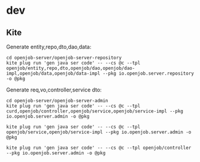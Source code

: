 # dev

## Kite

Generate entity,repo,dto,dao,data:

```shell
cd openjob-server/openjob-server-repository
kite plug run 'gen java ser code' -- --cs @c --tpl openjob/entity,repo,dto,openjob/dao,openjob/dao-impl,openjob/data,openjob/data-impl --pkg io.openjob.server.repository -o @pkg
```

Generate req,vo,controller,service dto:

```shell
cd openjob-server/openjob-server-admin
kite plug run 'gen java ser code' -- --cs @c --tpl curd,openjob/controller,openjob/service,openjob/service-impl --pkg io.openjob.server.admin -o @pkg

kite plug run 'gen java ser code' -- --cs @c --tpl openjob/service,openjob/service-impl --pkg io.openjob.server.admin -o @pkg

kite plug run 'gen java ser code' -- --cs @c --tpl openjob/controller --pkg io.openjob.server.admin -o @pkg
```
